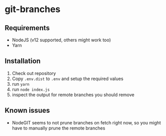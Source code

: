# git-branches

## Requirements
- NodeJS (v12 supported, others might work too)
- Yarn

## Installation
1. Check out repository
2. Copy `.env.dist` to `.env` and setup the required values
3. run `yarn`
4. run `node index.js`
5. inspect the output for remote branches you should remove

## Known issues
- NodeGIT seems to not prune branches on fetch right now, so you might have to manually prune the remote branches
